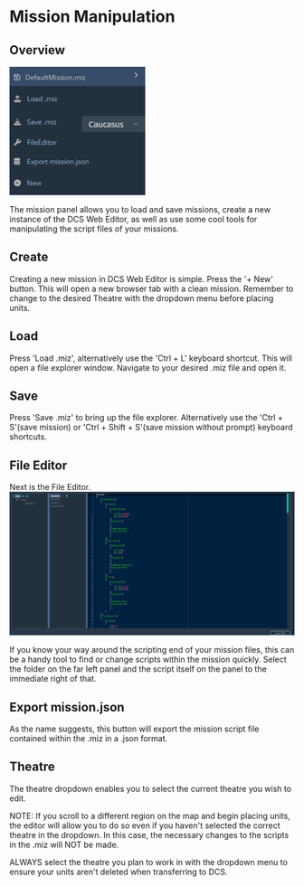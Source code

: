 
# Mission Manipulation

## Overview

![Mission](./images/Mission.png)  
  

The mission panel allows you to load and save missions, create a new instance of the DCS Web Editor, as well as use some cool tools for manipulating the script files of your missions.


## Create

Creating a new mission in DCS Web Editor is simple. Press the '+ New' button. This will open a new browser tab with a clean mission. Remember to change to the desired Theatre with the dropdown menu before placing units.

## Load

Press 'Load .miz', alternatively use the 'Ctrl + L' keyboard shortcut. This will open a file explorer window. Navigate to your desired .miz file and open it.

## Save

Press 'Save .miz' to bring up the file explorer. Alternatively use the 'Ctrl + S'(save mission) or 'Ctrl + Shift + S'(save mission without prompt) keyboard shortcuts. 

## File Editor

Next is the File Editor.
![FileEditor](./images/FileEditor.png)

If you know your way around the scripting end of your mission files, this can be a handy tool to find or change scripts within the mission quickly. Select the folder on the far left panel and the script itself on the panel to the immediate right of that.

## Export mission.json

As the name suggests, this button will export the mission script file contained within the .miz in a .json format.

## Theatre

The theatre dropdown enables you to select the current theatre you wish to edit.

NOTE: If you scroll to a different region on the map and begin placing units, the editor will allow you to do so even if you haven't selected the correct theatre in the dropdown. In this case, the necessary changes to the scripts in the .miz will NOT be made. 

ALWAYS select the theatre you plan to work in with the dropdown menu to ensure your units aren't deleted when transferring to DCS.









